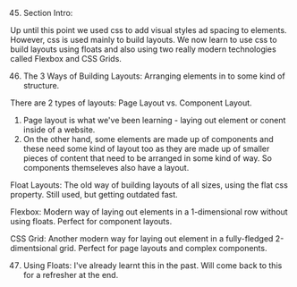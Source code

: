 45. Section Intro:

Up until this point we used css to add visual styles ad spacing to elements. However, css is used mainly to build layouts. We now learn to use css
to build layouts using floats and also using two really modern technologies called Flexbox and CSS Grids. 

46. The 3 Ways of Building Layouts:
Arranging elements in to some kind of structure.

There are 2 types of layouts: Page Layout vs. Component Layout.
1) Page layout is what we've been learning - laying out element or conent inside of a website.
2) On the other hand, some elements are made up of components and these need some kind of layout too as they are made up of smaller pieces of content that need
to be arranged in some kind of way. So components themseleves also have a layout.

Float Layouts:
The old way of building layouts of all sizes, using the flat css property. Still used, but getting outdated fast.

Flexbox:
Modern way of laying out elements in a 1-dimensional row without using floats. Perfect for component layouts.

CSS Grid:
Another modern way for laying out element in a fully-fledged 2-dimentsional grid. Perfect for page layouts and complex components.

47. Using Floats:
I've already learnt this in the past. Will come back to this for a refresher at the end.

